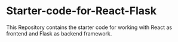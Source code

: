 # Starter-code-for-React-Flask
This Repository contains the starter code for working with React as frontend and Flask as backend framework.
